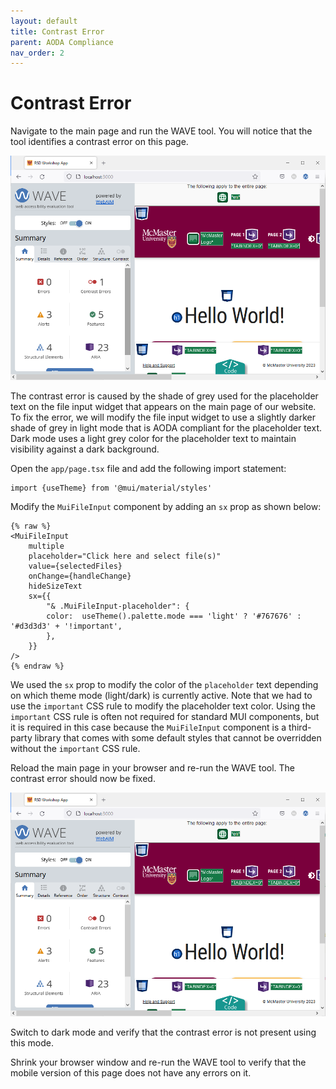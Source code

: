 ```yaml
---
layout: default
title: Contrast Error
parent: AODA Compliance
nav_order: 2
---
```


# Contrast Error

Navigate to the main page and run the WAVE tool. You will notice that the tool identifies a contrast error on this page. 

![contrast-error](assets/img/contrast-error.png)

The contrast error is caused by the shade of grey used for the placeholder text on the file input widget that appears on the main page of our website. To fix the error, we will modify the file input widget to use a slightly darker shade of grey in light mode that is AODA compliant for the placeholder text. Dark mode uses a light grey color for the placeholder text to maintain visibility against a dark background.

Open the `app/page.tsx` file and add the following import statement:
```
import {useTheme} from '@mui/material/styles'
```
Modify the `MuiFileInput` component by adding an `sx` prop as shown below:
```
{% raw %}
<MuiFileInput  
	multiple  
	placeholder="Click here and select file(s)"  
	value={selectedFiles}  
	onChange={handleChange}  
	hideSizeText  
	sx={{  
		"& .MuiFileInput-placeholder": {  
		color:  useTheme().palette.mode === 'light' ? '#767676' : '#d3d3d3' + '!important', 
		},  
	}}  
/>
{% endraw %}
```

We used the `sx` prop to modify the color of the `placeholder` text depending on which theme mode (light/dark) is currently active. Note that we had to use the `important` CSS rule to modify the placeholder text color. Using the `important` CSS rule is often not required for standard MUI components, but it is required in this case because the `MuiFileInput` component is a third-party library that comes with some default styles that cannot be overridden without the  `important` CSS rule. 

Reload the main page in your browser and re-run the WAVE tool. The contrast error should now be fixed.

![contrast-error-fixed](assets/img/contrast-error-fixed.png)

Switch to dark mode and verify that the contrast error is not present using this mode. 

Shrink your browser window and re-run the WAVE tool to verify that the mobile version of this page does not have any errors on it. 